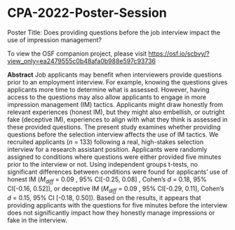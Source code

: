 # CPA-2022-Poster-Session
Poster Title: Does providing questions before the job interview impact the use of impression management?

To view the OSF companion project, please visit https://osf.io/scbvy/?view_only=ea2479555c0b48afa0b988e597c93736

<b>Abstract</b>
Job applicants may benefit when interviewers provide questions prior to an employment interview. For
example, knowing the questions gives applicants more time to determine what is assessed. However,
having access to the questions may also allow applicants to engage in more impression management
(IM) tactics. Applicants might draw honestly from relevant experiences (honest IM), but they might also
embellish, or outright fake (deceptive IM), experiences to align with what they think is assessed in these
provided questions. The present study examines whether providing questions before the selection
interview affects the use of IM tactics. We recruited applicants (_n_ = 133) following a real, high-stakes
selection interview for a research assistant position. Applicants were randomly assigned to conditions
where questions were either provided five minutes prior to the interview or not. Using independent
groups t-tests, no significant differences between conditions were found for applicants’ use of honest IM
(_M<sub>diff</sub>_ = 0.09 , 95% CI[-0.25, 0.08] , Cohen’s _d_ = 0.18, 95% CI[-0.16, 0.52]), or deceptive IM (_M<sub>diff</sub>_ = 0.09 ,
95% CI[-0.29, 0.11], Cohen’s _d_ = 0.15, 95% CI [-0.18, 0.50]). Based on the results, it appears that
providing applicants with the questions for five minutes before the interview does not significantly
impact how they honestly manage impressions or fake in the interview. 

